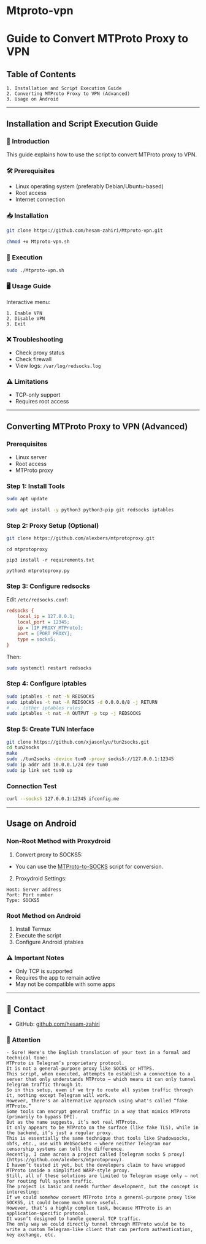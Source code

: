 # Mtproto-vpn

# Guide to Convert MTProto Proxy to VPN

## Table of Contents
```
1. Installation and Script Execution Guide
2. Converting MTProto Proxy to VPN (Advanced)
3. Usage on Android
```
---

## Installation and Script Execution Guide

### 📝 Introduction
This guide explains how to use the script to convert MTProto proxy to VPN.

### 🛠 Prerequisites
- Linux operating system (preferably Debian/Ubuntu-based)
- Root access
- Internet connection

### 📥 Installation
```bash
git clone https://github.com/hesam-zahiri/Mtproto-vpn.git
```
```bash
chmod +x Mtproto-vpn.sh
```

### 🚀 Execution
```bash
sudo ./Mtproto-vpn.sh
```

### 🖥 Usage Guide
Interactive menu:
```
1. Enable VPN
2. Disable VPN 
3. Exit
```

### ❌ Troubleshooting
- Check proxy status
- Check firewall
- View logs: `/var/log/redsocks.log`

### ⚠️ Limitations
- TCP-only support
- Requires root access

---

## Converting MTProto Proxy to VPN (Advanced)

### Prerequisites
- Linux server
- Root access
- MTProto proxy

### Step 1: Install Tools
```bash
sudo apt update
```
```bash
sudo apt install -y python3 python3-pip git redsocks iptables
```

### Step 2: Proxy Setup (Optional)
```bash
git clone https://github.com/alexbers/mtprotoproxy.git
```

```
cd mtprotoproxy
```

```
pip3 install -r requirements.txt
```
```
python3 mtprotoproxy.py
```


### Step 3: Configure redsocks
Edit `/etc/redsocks.conf`:
```ini
redsocks {
    local_ip = 127.0.0.1;
    local_port = 12345;
    ip = [IP_PROXY_MTProto];
    port = [PORT_PROXY];
    type = socks5;
}
```
Then:
```bash
sudo systemctl restart redsocks
```

### Step 4: Configure iptables
```bash
sudo iptables -t nat -N REDSOCKS
sudo iptables -t nat -A REDSOCKS -d 0.0.0.0/8 -j RETURN
# ... (other iptables rules)
sudo iptables -t nat -A OUTPUT -p tcp -j REDSOCKS
```

### Step 5: Create TUN Interface
```bash
git clone https://github.com/xjasonlyu/tun2socks.git
cd tun2socks
make
sudo ./tun2socks -device tun0 -proxy socks5://127.0.0.1:12345
sudo ip addr add 10.0.0.1/24 dev tun0
sudo ip link set tun0 up
```

### Connection Test
```bash
curl --socks5 127.0.0.1:12345 ifconfig.me
```

---

## Usage on Android

### Non-Root Method with Proxydroid
1. Convert proxy to SOCKS5:
- You can use the [MTProto-to-SOCKS](https://github.com/hesam-zahiri/mtProto_to_socks5.git) script for conversion.

2. Proxydroid Settings:
```
Host: Server address
Port: Port number
Type: SOCKS5
```

### Root Method on Android
1. Install Termux
2. Execute the script
3. Configure Android iptables

### ⚠️ Important Notes
- Only TCP is supported
- Requires the app to remain active
- May not be compatible with some apps

---

## 📧 Contact
- GitHub: [github.com/hesam-zahiri](https://github.com/hesam-zahiri)




### 🔴 Attention
```
- Sure! Here's the English translation of your text in a formal and technical tone:
MTProto is Telegram’s proprietary protocol.
It is not a general-purpose proxy like SOCKS or HTTPS.
This script, when executed, attempts to establish a connection to a server that only understands MTProto — which means it can only tunnel Telegram traffic through it.
So in this setup, even if we try to route all system traffic through it, nothing except Telegram will work.
However, there's an alternative approach using what's called “fake MTProto.”
Some tools can encrypt general traffic in a way that mimics MTProto (primarily to bypass DPI).
But as the name suggests, it’s not real MTProto.
It only appears to be MTProto on the surface (like fake TLS), while in the backend, it’s just a regular proxy.
This is essentially the same technique that tools like Shadowsocks, obfs, etc., use with WebSockets — where neither Telegram nor censorship systems can tell the difference.
Recently, I came across a project called [telegram socks 5 proxy](https://github.com/alexbers/mtprotoproxy).
I haven’t tested it yet, but the developers claim to have wrapped MTProto inside a simplified WARP-style proxy.
Still, all of these solutions are limited to Telegram usage only — not for routing full system traffic.
The project is basic and needs further development, but the concept is interesting:
If we could somehow convert MTProto into a general-purpose proxy like SOCKS5, it could become much more useful.
However, that’s a highly complex task, because MTProto is an application-specific protocol.
It wasn’t designed to handle general TCP traffic.
The only way we could directly tunnel through MTProto would be to write a custom Telegram-like client that can perform authentication, key exchange, etc.

